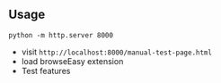 ## Usage

```
python -m http.server 8000
```
- visit `http://localhost:8000/manual-test-page.html`
- load browseEasy extension
- Test features
